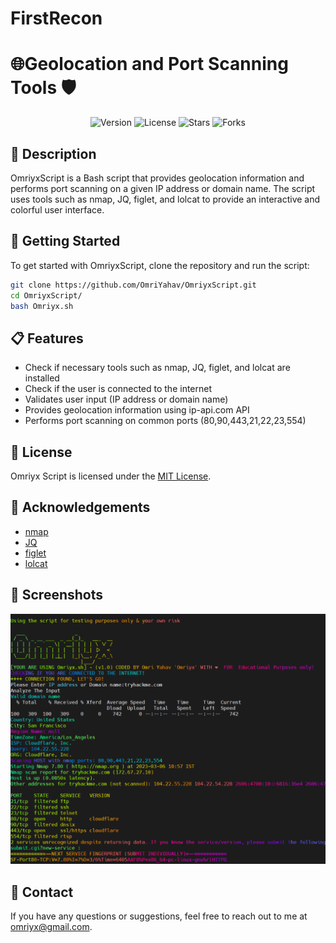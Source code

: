 # FirstRecon

# 🌐Geolocation and Port Scanning Tools 🛡️

<p align="center">
<img src="https://img.shields.io/badge/version-v1.0-blue" alt="Version">
<img src="https://img.shields.io/github/license/OmriYahav/OmriyxScript" alt="License">
<img src="https://img.shields.io/github/stars/OmriYahav/OmriyxScript" alt="Stars">
<img src="https://img.shields.io/github/forks/OmriYahav/OmriyxScript" alt="Forks">
</p>

## 📝 Description

OmriyxScript is a Bash script that provides geolocation information and performs port scanning on a given IP address or domain name. The script uses tools such as nmap, JQ, figlet, and lolcat to provide an interactive and colorful user interface.

## 🚀 Getting Started

To get started with OmriyxScript, clone the repository and run the script:

```bash
git clone https://github.com/OmriYahav/OmriyxScript.git
cd OmriyxScript/
bash Omriyx.sh
```

## 📋 Features

- Check if necessary tools such as nmap, JQ, figlet, and lolcat are installed
- Check if the user is connected to the internet
- Validates user input (IP address or domain name)
- Provides geolocation information using ip-api.com API
- Performs port scanning on common ports (80,90,443,21,22,23,554)

## 📄 License

Omriyx Script is licensed under the [MIT License](https://github.com/OmriYahav/OmriyxScript/blob/main/LICENSE).

## 🙏 Acknowledgements

- [nmap](https://nmap.org/)
- [JQ](https://stedolan.github.io/jq/)
- [figlet](http://www.figlet.org/)
- [lolcat](https://github.com/busyloop/lolcat)

## 📸 Screenshots
![This is an image](/img/screenshot.png)


## 📧 Contact

If you have any questions or suggestions, feel free to reach out to me at omriyx@gmail.com.
